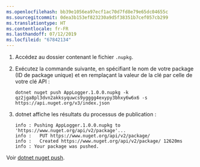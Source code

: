 ```yaml
---
ms.openlocfilehash: bb39e1056ea97ecf1ac70d7fd8e79e65dc04655c
ms.sourcegitcommit: 0dea3b153ef823230a9d5f38351b7cef057cb299
ms.translationtype: HT
ms.contentlocale: fr-FR
ms.lasthandoff: 07/12/2019
ms.locfileid: "67842134"
---
```

1. Accédez au dossier contenant le fichier `.nupkg`.

1. Exécutez la commande suivante, en spécifiant le nom de votre package (ID de package unique) et en remplaçant la valeur de la clé par celle de votre clé API :

    ```cli
    dotnet nuget push AppLogger.1.0.0.nupkg -k qz2jga8pl3dvn2akksyquwcs9ygggg4exypy3bhxy6w6x6 -s https://api.nuget.org/v3/index.json
    ```

1. dotnet affiche les résultats du processus de publication :

    ```output
    info : Pushing AppLogger.1.0.0.nupkg to 'https://www.nuget.org/api/v2/package'...
    info :   PUT https://www.nuget.org/api/v2/package/
    info :   Created https://www.nuget.org/api/v2/package/ 12620ms
    info : Your package was pushed.
    ```

Voir [dotnet nuget push](/dotnet/core/tools/dotnet-nuget-push).